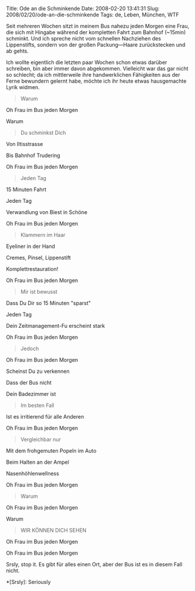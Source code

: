 Title: Ode an die Schminkende
Date: 2008-02-20 13:41:31
Slug: 2008/02/20/ode-an-die-schminkende
Tags: de, Leben, München, WTF


Seit mehreren Wochen sitzt in meinem Bus nahezu jeden Morgen eine Frau, die
sich mit Hingabe während der kompletten Fahrt zum Bahnhof (~15min) schminkt.
Und ich spreche nicht vom schnellen Nachziehen des Lippenstifts, sondern von
der großen Packung—Haare zurückstecken und ab gehts.

Ich wollte eigentlich die letzten paar Wochen schon etwas darüber schreiben,
bin aber immer davon abgekommen. Vielleicht war das gar nicht so schlecht; da
ich mittlerweile ihre handwerklichen Fähigkeiten aus der Ferne bewundern
gelernt habe, möchte ich ihr heute etwas hausgemachte Lyrik widmen.

> Warum

Oh Frau im Bus jeden Morgen

Warum

>

> Du schminkst Dich

Von Iltisstrasse

Bis Bahnhof Trudering

Oh Frau im Bus jeden Morgen

>

> Jeden Tag

15 Minuten Fahrt

Jeden Tag

Verwandlung von Biest in Schöne

Oh Frau im Bus jeden Morgen

>

> Klammern im Haar

Eyeliner in der Hand

Cremes, Pinsel, Lippenstift

Komplettrestauration!

Oh Frau im Bus jeden Morgen

>

> Mir ist bewusst

Dass Du Dir so 15 Minuten "sparst"

Jeden Tag

Dein Zeitmanagement-Fu erscheint stark

Oh Frau im Bus jeden Morgen

>

> Jedoch

Oh Frau im Bus jeden Morgen

Scheinst Du zu verkennen

Dass der Bus nicht

Dein Badezimmer ist

>

> Im besten Fall

Ist es irritierend für alle Anderen

Oh Frau im Bus jeden Morgen

>

> Vergleichbar nur

Mit dem frohgemuten Popeln im Auto

Beim Halten an der Ampel

Nasenhöhlenwellness

Oh Frau im Bus jeden Morgen

>

> Warum

Oh Frau im Bus jeden Morgen

Warum

>

> WIR KÖNNEN DICH SEHEN

Oh Frau im Bus jeden Morgen

Oh Frau im Bus jeden Morgen

Srsly, stop it. Es gibt für alles einen Ort, aber der Bus ist es in diesem
Fall nicht.

  *[Srsly]: Seriously

